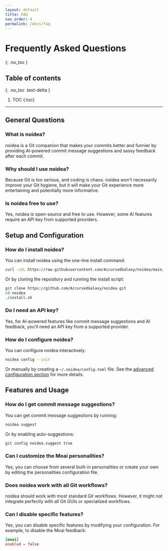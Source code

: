 ```yaml
---
layout: default
title: FAQ
nav_order: 4
permalink: /docs/faq
---
```


# Frequently Asked Questions
{: .no_toc }

## Table of contents
{: .no_toc .text-delta }

1. TOC
{:toc}

---

## General Questions

### What is noidea?

noidea is a Git companion that makes your commits better and funnier by providing AI-powered commit message suggestions and sassy feedback after each commit.

### Why should I use noidea?

Because Git is too serious, and coding is chaos. noidea won't necessarily improve your Git hygiene, but it will make your Git experience more entertaining and potentially more informative.

### Is noidea free to use?

Yes, noidea is open-source and free to use. However, some AI features require an API key from supported providers.

## Setup and Configuration

### How do I install noidea?

You can install noidea using the one-line install command:
```bash
curl -sSL https://raw.githubusercontent.com/AccursedGalaxy/noidea/main/quickinstall.sh | bash
```

Or by cloning the repository and running the install script:
```bash
git clone https://github.com/AccursedGalaxy/noidea.git
cd noidea
./install.sh
```

### Do I need an API key?

Yes, for AI-powered features like commit message suggestions and AI feedback, you'll need an API key from a supported provider.

### How do I configure noidea?

You can configure noidea interactively:
```bash
noidea config --init
```

Or manually by creating a `~/.noidea/config.toml` file. See the [advanced configuration section](/noidea/docs/configuration) for more details.

## Features and Usage

### How do I get commit message suggestions?

You can get commit message suggestions by running:
```bash
noidea suggest
```

Or by enabling auto-suggestions:
```bash
git config noidea.suggest true
```

### Can I customize the Moai personalities?

Yes, you can choose from several built-in personalities or create your own by editing the personalities configuration file.

### Does noidea work with all Git workflows?

noidea should work with most standard Git workflows. However, it might not integrate perfectly with all Git GUIs or specialized workflows.

### Can I disable specific features?

Yes, you can disable specific features by modifying your configuration. For example, to disable the Moai feedback:
```toml
[moai]
enabled = false
``` 
